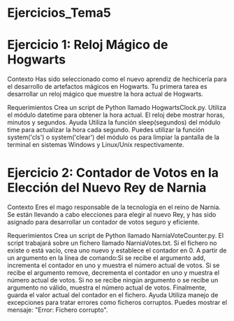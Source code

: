 # Ejercicios_Tema5

# Ejercicio 1: Reloj Mágico de Hogwarts
Contexto
Has sido seleccionado como el nuevo aprendiz de hechicería para el desarrollo de artefactos mágicos en Hogwarts. Tu primera tarea es desarrollar un reloj mágico que muestre la hora actual de Hogwarts.

Requerimientos
Crea un script de Python llamado HogwartsClock.py.
Utiliza el módulo datetime para obtener la hora actual.
El reloj debe mostrar horas, minutos y segundos.
Ayuda
Utiliza la función sleep(segundos) del módulo time para actualizar la hora cada segundo.
Puedes utilizar la función system('cls') o system('clear') del módulo os para limpiar la pantalla de la terminal en sistemas Windows y Linux/Unix respectivamente.

# Ejercicio 2: Contador de Votos en la Elección del Nuevo Rey de Narnia
Contexto
Eres el mago responsable de la tecnología en el reino de Narnia. Se están llevando a cabo elecciones para elegir al nuevo Rey, y has sido asignado para desarrollar un contador de votos seguro y eficiente.

Requerimientos
Crea un script de Python llamado NarniaVoteCounter.py.
El script trabajará sobre un fichero llamado NarniaVotes.txt.
Si el fichero no existe o está vacío, crea uno nuevo y establece el contador en 0.
A partir de un argumento en la línea de comando:Si se recibe el argumento add, incrementa el contador en uno y muestra el número actual de votos.
Si se recibe el argumento remove, decrementa el contador en uno y muestra el número actual de votos.
Si no se recibe ningún argumento o se recibe un argumento no válido, muestra el número actual de votos.
Finalmente, guarda el valor actual del contador en el fichero.
Ayuda
Utiliza manejo de excepciones para tratar errores como ficheros corruptos. Puedes mostrar el mensaje: "Error: Fichero corrupto".
